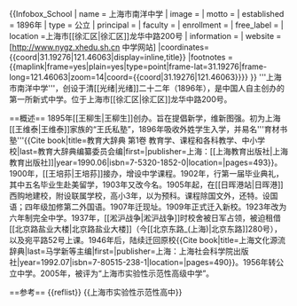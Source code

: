 {{Infobox_School
| name = 上海市南洋中学
| image = 
| motto = 
| established = 1896年
| type = 公立
| principal = 
| faculty = 
| enrollment = 
| free_label = 
| location =上海市[[徐汇区|徐汇区]]龙华中路200号
| information = 
| website = [http://www.nygz.xhedu.sh.cn 中学网站]
|coordinates={{coord|31.19276|121.46063|display=inline,title}}
|footnotes  = {{maplink|frame=yes|plain=yes|type=point|frame-lat=31.19276|frame-long=121.46063|zoom=14|coord={{coord|31.19276|121.46063}}}}
}}
'''上海市南洋中学'''，创设于清[[光绪|光绪]]二十二年（1896年），是中国人自主创办的第一所新式中学。位于上海市[[徐汇区|徐汇区]]龙华中路200号。

==概述==
1895年[[王柳生|王柳生]]创办。旨在提倡新学，维新图强。初为上海[[王维泰|王维泰]]家族的“王氏私塾”，1896年吸收外姓学生入学，并易名'''育材书塾'''<ref>{{Cite book|title=教育大辞典 第1卷 教育学、课程和各科教学、中小学校|last=教育大辞典编纂委员会编|first=|publisher=上海：[[上海教育出版社|上海教育出版社]]|year=1990.06|isbn=7-5320-1852-0|location=|pages=493}}</ref>。1900年，[[王培荪|王培荪]]接办，增设中学课程。1902年，行第一届毕业典礼，其中五名毕业生赴美留学，1903年又改今名。1905年起，在[[日晖港站|日晖港]]西购地建校，附设联属学校，高小3年，以为预科。课程除国文外，还特。设国语；四年级加修第二外国语。1907年迁现址。1909年正式迁入新校。1923年改为六年制完全中学。1937年，[[淞沪战争|淞沪战争]]时校舍被日军占领，被迫租借[[北京路盐业大楼|北京路盐业大楼]]（今[[北京东路_(上海)|北京东路]]280号），以及宛平路52号上课。1946年后，陆续迁回原校<ref>{{Cite book|title=上海文化源流辞典|last=马学新等主编|first=|publisher=上海：上海社会科学院出版社|year=1992.07|isbn=7-80515-238-1|location=|pages=490}}</ref>。1956年转公立中学。2005年，被评为“上海市实验性示范性高级中学”。

==参考==
{{reflist}}
{{上海市实验性示范性高中}}